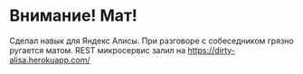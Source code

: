 # Внимание! Мат!

Сделал навык для Яндекс Алисы. 
При разговоре с собеседником грязно ругается матом.
REST микросервис залил на https://dirty-alisa.herokuapp.com/